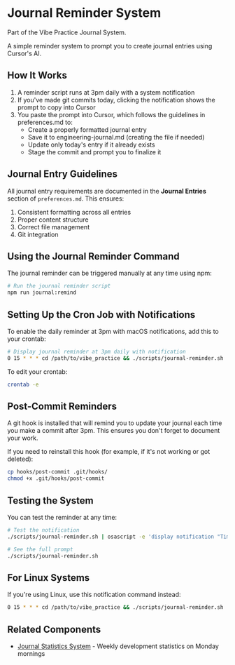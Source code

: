 # Journal Reminder System

Part of the Vibe Practice Journal System.

A simple reminder system to prompt you to create journal entries using Cursor's AI.

## How It Works

1. A reminder script runs at 3pm daily with a system notification
2. If you've made git commits today, clicking the notification shows the prompt to copy into Cursor
3. You paste the prompt into Cursor, which follows the guidelines in preferences.md to:
   - Create a properly formatted journal entry 
   - Save it to engineering-journal.md (creating the file if needed)
   - Update only today's entry if it already exists
   - Stage the commit and prompt you to finalize it

## Journal Entry Guidelines

All journal entry requirements are documented in the **Journal Entries** section of `preferences.md`. This ensures:

1. Consistent formatting across all entries
2. Proper content structure
3. Correct file management
4. Git integration

## Using the Journal Reminder Command

The journal reminder can be triggered manually at any time using npm:

```bash
# Run the journal reminder script
npm run journal:remind
```

## Setting Up the Cron Job with Notifications

To enable the daily reminder at 3pm with macOS notifications, add this to your crontab:

```bash
# Display journal reminder at 3pm daily with notification
0 15 * * * cd /path/to/vibe_practice && ./scripts/journal-reminder.sh | osascript -e 'display notification "Time to create your journal entry!" with title "Vibe Practice Journal"'
```

To edit your crontab:
```bash
crontab -e
```

## Post-Commit Reminders

A git hook is installed that will remind you to update your journal each time you make a commit after 3pm. This ensures you don't forget to document your work.

If you need to reinstall this hook (for example, if it's not working or got deleted):

```bash
cp hooks/post-commit .git/hooks/
chmod +x .git/hooks/post-commit
```

## Testing the System

You can test the reminder at any time:

```bash
# Test the notification
./scripts/journal-reminder.sh | osascript -e 'display notification "Time to create your journal entry!" with title "Vibe Practice Journal"'

# See the full prompt
./scripts/journal-reminder.sh
```

## For Linux Systems

If you're using Linux, use this notification command instead:

```bash
0 15 * * * cd /path/to/vibe_practice && ./scripts/journal-reminder.sh | notify-send "Vibe Practice Journal" "Time to create your journal entry!"
```

## Related Components

- [Journal Statistics System](./JOURNAL_STATISTICS.md) - Weekly development statistics on Monday mornings 